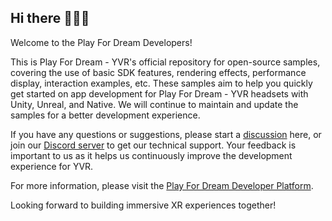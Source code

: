 ## Hi there 👋🧑‍💻
Welcome to the Play For Dream Developers! 

This is Play For Dream - YVR's official repository for open-source samples, covering the use of basic SDK features, rendering effects, performance display, interaction examples, etc. These samples aim to help you quickly get started on app development for Play For Dream - YVR headsets with Unity, Unreal, and Native. We will continue to maintain and update the samples for a better development experience. 

If you have any questions or suggestions, please start a [discussion](https://github.com/orgs/YVRDeveloper/discussions) here, or join our [Discord server](https://bit.ly/pfddevs) to get our technical support. Your feedback is important to us as it helps us continuously improve the development experience for YVR.

For more information, please visit the [Play For Dream Developer Platform](https://developer.yvrdream.com/#/).

Looking forward to building immersive XR experiences together!

<!--

**Here are some ideas to get you started:**

🙋‍♀️ A short introduction - what is your organization all about?
🌈 Contribution guidelines - how can the community get involved?
👩‍💻 Useful resources - where can the community find your docs? Is there anything else the community should know?
🍿 Fun facts - what does your team eat for breakfast?
🧙 Remember, you can do mighty things with the power of [Markdown](https://docs.github.com/github/writing-on-github/getting-started-with-writing-and-formatting-on-github/basic-writing-and-formatting-syntax)
-->
